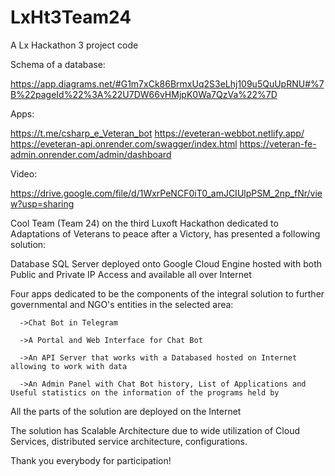 # LxHt3Team24

A Lx Hackathon 3 project code 

Schema of a database:

https://app.diagrams.net/#G1m7xCk86BrmxUq2S3eLhj109u5QuUpRNU#%7B%22pageId%22%3A%22U7DW66vHMjpK0Wa7QzVa%22%7D


Apps:

https://t.me/csharp_e_Veteran_bot
https://eveteran-webbot.netlify.app/
https://eveteran-api.onrender.com/swagger/index.html
https://veteran-fe-admin.onrender.com/admin/dashboard

Video:

https://drive.google.com/file/d/1WxrPeNCF0iT0_amJCIUlpPSM_2np_fNr/view?usp=sharing

Cool Team (Team 24) on the third Luxoft Hackathon dedicated to Adaptations of Veterans to peace after a Victory, has presented a following solution:

Database SQL Server deployed onto Google Cloud Engine hosted with both Public and Private IP Access and available all over Internet

Four apps dedicated to be the components of the integral solution to further governmental and NGO's entities in the selected area:


  
      ->Chat Bot in Telegram
      
      ->A Portal and Web Interface for Chat Bot
      
      ->An API Server that works with a Databased hosted on Internet allowing to work with data
      
      ->An Admin Panel with Chat Bot history, List of Applications and Useful statistics on the information of the programs held by



All the parts of the solution are deployed on the Internet

The solution has Scalable Architecture due to wide utilization of Cloud Services, distributed service architecture, configurations.

Thank you everybody for participation!
